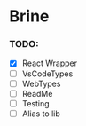 # Brine

### TODO:

- [x] React Wrapper
- [ ] VsCodeTypes
- [ ] WebTypes
- [ ] ReadMe
- [ ] Testing
- [ ] Alias to lib
